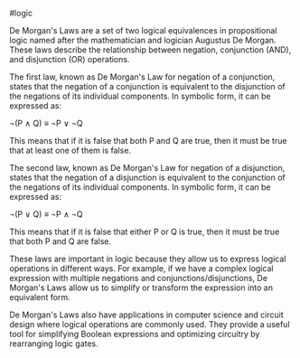 #logic 

De Morgan's Laws are a set of two logical equivalences in propositional logic named after the mathematician and logician Augustus De Morgan. These laws describe the relationship between negation, conjunction (AND), and disjunction (OR) operations.

The first law, known as De Morgan's Law for negation of a conjunction, states that the negation of a conjunction is equivalent to the disjunction of the negations of its individual components. In symbolic form, it can be expressed as:

¬(P ∧ Q) ≡ ¬P ∨ ¬Q

This means that if it is false that both P and Q are true, then it must be true that at least one of them is false.

The second law, known as De Morgan's Law for negation of a disjunction, states that the negation of a disjunction is equivalent to the conjunction of the negations of its individual components. In symbolic form, it can be expressed as:

¬(P ∨ Q) ≡ ¬P ∧ ¬Q

This means that if it is false that either P or Q is true, then it must be true that both P and Q are false.

These laws are important in logic because they allow us to express logical operations in different ways. For example, if we have a complex logical expression with multiple negations and conjunctions/disjunctions, De Morgan's Laws allow us to simplify or transform the expression into an equivalent form.

De Morgan's Laws also have applications in computer science and circuit design where logical operations are commonly used. They provide a useful tool for simplifying Boolean expressions and optimizing circuitry by rearranging logic gates.